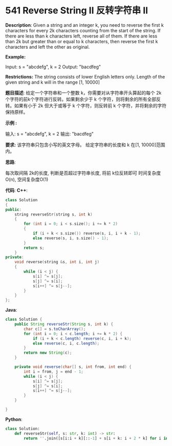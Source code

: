 # 541 Reverse String II 反转字符串 II

__Description__:
Given a string and an integer k, you need to reverse the first k characters for every 2k characters counting from the start of the string. If there are less than k characters left, reverse all of them. If there are less than 2k but greater than or equal to k characters, then reverse the first k characters and left the other as original.

__Example:__

Input: s = "abcdefg", k = 2
Output: "bacdfeg"

__Restrictions:__
The string consists of lower English letters only.
Length of the given string and k will in the range [1, 10000]

__题目描述__:
给定一个字符串和一个整数 k，你需要对从字符串开头算起的每个 2k 个字符的前k个字符进行反转。如果剩余少于 k 个字符，则将剩余的所有全部反转。如果有小于 2k 但大于或等于 k 个字符，则反转前 k 个字符，并将剩余的字符保持原样。

__示例 :__

输入: s = "abcdefg", k = 2
输出: "bacdfeg"

__要求:__
该字符串只包含小写的英文字母。
给定字符串的长度和 k 在[1, 10000]范围内。

__思路__:

每次取间隔 2k的长度, 判断是否超过字符串长度, 将前 k位反转即可
时间复杂度O(n), 空间复杂度O(1)

__代码__:
__C++__:

```C++
class Solution 
{
public:
    string reverseStr(string s, int k) 
    {
        for (int i = 0; i < s.size(); i += k * 2) 
        {
            if (i + k < s.size()) reverse(s, i, i + k - 1);
            else reverse(s, i, s.size() - 1);
        }
        return s;
    }
private:
    void reverse(string &s, int i, int j) 
    {
        while (i < j) {
            s[i] ^= s[j];
            s[j] ^= s[i];
            s[i++] ^= s[j--];
        }
    }
};
```

__Java__:

```Java
class Solution {
    public String reverseStr(String s, int k) {
        char c[] = s.toCharArray();
        for (int i = 0; i < c.length; i += k * 2) {
            if (i + k < c.length) reverse(c, i, i + k);
            else reverse(c, i, c.length);
        }
        return new String(c);
    }

    private void reverse(char[] s, int from, int end) {
        int i = from, j = end - 1;
        while (i < j) {
            s[i] ^= s[j];
            s[j] ^= s[i];
            s[i++] ^= s[j--];
        }
    }

}
```

__Python__:

```Python
class Solution:
    def reverseStr(self, s: str, k: int) -> str:
        return ''.join([s[i:i + k][::-1] + s[i + k: i + 2 * k] for i in range(0, len(s), 2 * k)])
```
